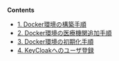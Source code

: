 **Contents**

- [1. Docker環境の構築手順](1.操作方法関連資料/1.Docker環境の構築手順.md)
- [2. Docker環境の医療機関追加手順](1.操作方法関連資料/2.Docker環境の医療機関追加手順.md)
- [3. Docker環境の初期化手順](1.操作方法関連資料/3.Docker環境の初期化手順.md)
- [4. KeyCloakへのユーザ登録](1.操作方法関連資料/4.KeyCloakへのユーザ登録.md)